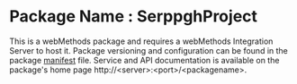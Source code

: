 # Package Name : SerppghProject
This is a webMethods package and requires a webMethods Integration Server to host it. Package versioning and configuration can be found in the package [manifest](./SerppghProject/manifest.v3) file. Service and API documentation is available on the package's home page http://&lt;server&gt;:&lt;port&gt;/&lt;packagename>.